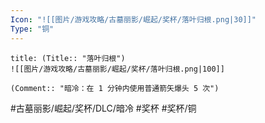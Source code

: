 ```yaml
---
Icon: "![[图片/游戏攻略/古墓丽影/崛起/奖杯/落叶归根.png|30]]"
Type: "铜"
---
```

```ad-common-bronze-trophy
title: (Title:: "落叶归根")
![[图片/游戏攻略/古墓丽影/崛起/奖杯/落叶归根.png|100]]

(Comment:: "暗冷：在 1 分钟内使用普通箭矢爆头 5 次")
```

#古墓丽影/崛起/奖杯/DLC/暗冷 #奖杯 #奖杯/铜
